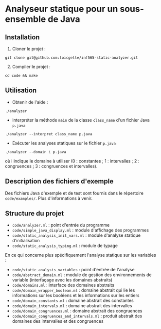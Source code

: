 # Analyseur statique pour un sous-ensemble de Java

## Installation

1. Cloner le projet :

```
git clone git@github.com:loicgelle/inf565-static-analyzer.git
```

2. Compiler le projet :

```
cd code && make
```

## Utilisation

* Obtenir de l'aide :

```
./analyzer
```

* Interpréter la méthode `main` de la classe `class_name` d'un fichier Java `p.java`

```
./analyzer --interpret class_name p.java
```

* Exécuter les analyses statiques sur le fichier `p.java`

```
./analyzer --domain i p.java
```

où i indique le domaine à utiliser (0 : constantes ; 1 : intervalles ; 2 : congruences ; 3 : congruences et intervalles).

## Description des fichiers d'exemple

Des fichiers Java d'exemple et de test sont fournis dans le répertoire `code/examples/`. Plus d'informations à venir.


## Structure du projet

* `code/analyzer.ml` : point d'entrée du programme
* `code/simple_java_display.ml` : module d'affichage des programmes
* `code/static_analysis_init_vars.ml` : module d'analyse statique d'initialisation
* `code/static_analysis_typing.ml` : module de typage

En ce qui concerne plus spécifiquement l'analyse statique sur les variables :

* `code/static_analysis_variables` : point d'entrée de l'analyse
* `code/abstract_domain.ml` : module de gestion des environnements de variable (interfaçage avec les domaines abstraits)
* `code/domains.ml` : interface des domaines abstraits
* `code/domain_wrapper_boolean.ml` : domaine abstrait qui lie les informations sur les booléens et les informations sur les entiers
* `code/domain_constants.ml` : domaine abstrait des constantes
* `code/domain_intervals.ml` : domaine abstrait des intervalles
* `code/domain_congruences.ml` : domaine abstrait des congruences
* `code/domain_congruences_and_intervals.ml` : produit abstrait des domaines des intervalles et des congruences
